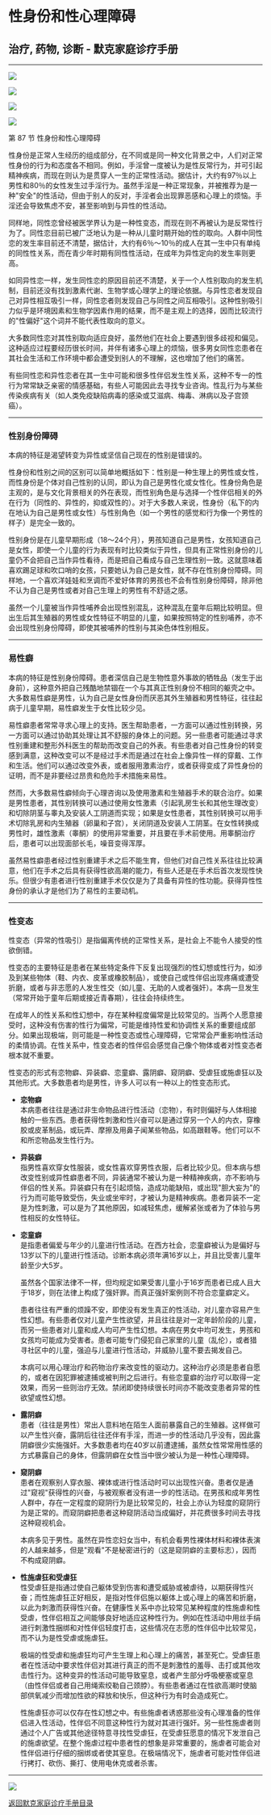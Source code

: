 # 性身份和性心理障碍

## 治疗, 药物, 诊断 - 默克家庭诊疗手册

---

![](../images/spacer.gif)

![](../images/pic_book.gif)

![](images/tle_s07.gif)

![](../images/spacer.gif)

第 87 节 性身份和性心理障碍 

性身份是正常人生经历的组成部分，在不同或是同一种文化背景之中，人们对正常性身份的行为和态度各不相同。例如，手淫曾一度被认为是性反常行为，并可引起精神疾病，而现在则认为是贯穿人一生的正常性活动。据估计，大约有97％以上男性和80％的女性发生过手淫行为。虽然手淫是一种正常现象，并被推荐为是一种"安全"的性活动，但由于别人的反对，手淫者会出现罪恶感和心理上的烦恼。手淫还会导致焦虑不安，甚至影响到与异性的性活动。

同样地，同性恋曾经被医学界认为是一种性变态，而现在则不再被认为是反常性行为了。同性恋目前已被广泛地认为是一种从儿童时期开始的性的取向。人群中同性恋的发生率目前还不清楚，据估计，大约有6％～10％的成人在其一生中只有单纯的同性性关系，而在青少年时期有同性性活动，在成年为异性定向的发生率则更高。

如同异性恋一样，发生同性恋的原因目前还不清楚，关于一个人性别取向的发生机制，目前还没有找到激素代谢、生物学或心理学上的理论依据。与异性恋者发现自己对异性相互吸引一样，同性恋者则发现自己与同性之间互相吸引。这种性别吸引力似乎是环境因素和生物学因素作用的结果，而不是主观上的选择，因而比较流行的"性偏好"这个词并不能代表性取向的意义。

大多数同性恋对其性别取向适应良好，虽然他们在社会上要遇到很多歧视和偏见。这种适应过程要经历很长时间，并伴有诸多心理上的烦恼，很多男女同性恋患者在其社会生活和工作环境中都会遭受到别人的不理解，这也增加了他们的痛苦。

有些同性恋和异性恋者在其一生中可能和很多性伴侣发生性关系，这种不专一的性行为常常缺乏亲密的情感基础，有些人可能因此去寻找专业咨询。性乱行为与某些传染疾病有关（如人类免疫缺陷病毒的感染或艾滋病、梅毒、淋病以及子宫颈癌）。

---

### 性别身份障碍

本病的特征是渴望转变为异性或坚信自己现在的性别是错误的。

性身份和性别之间的区别可以简单地概括如下：性别是一种生理上的男性或女性，而性身份是个体对自己性别的认同，即认为自己是男性化或女性化。性身份角色是主观的，是与文化背景相关的外在表现，而性别角色是与选择一个性伴侣相关的外在行为（同性的、异性的，抑或双性的）。对于大多数人来说，性身份（私下的内在地认为自己是男性或女性）与性别角色（如一个男性的感觉和行为像一个男性的样子）是完全一致的。

性别身份是在儿童早期形成（18～24个月），男孩知道自己是男性，女孩知道自己是女性，即使一个儿童的行为表现有时比较类似于异性，但具有正常性别身份的儿童仍不会把自己当作异性看待，而是把自己看成与自己生理性别一致。这就意味着喜欢踢足球和吹口哨的女孩，只要她认为自己是女性，就不存在性别身份障碍。同样地，一个喜欢洋娃娃和烹调而不爱好体育的男孩也不会有性别身份障碍，除非他不认为自己是男性或者对自己生理上的男性有不舒适之感。

虽然一个儿童被当作异性哺养会出现性别混乱，这种混乱在童年后期比较明显。但出生后其生殖器的男性或女性特征不明显的儿童，如果按照特定的性别哺养，亦不会出现性别身份障碍，即使其被哺养的性别与其染色体性别相反。

---

### 易性癖

本病的特征是性别身份障碍。患者深信自己是生物性意外事故的牺牲品（发生于出身前），这种意外把自己残酷地禁锢在一个与其真正性别身份不相同的躯壳之中。大多数易性癖是男性，认为自己是女性身份而厌恶其外生殖器和男性特征，往往起病于儿童早期，易性癖发生于女性比较少见。

易性癖患者常常寻求心理上的支持。医生帮助患者，一方面可以通过性别转换，另一方面可以通过协助其处理让其不舒服的身体上的问题。另一些患者可能通过寻求性别重建和整形外科医生的帮助而改变自己的外表。有些患者对自己性身份的转变感到满意，这种改变可以不是经过手术而是通过在社会上像异性一样的穿戴、工作和生活。他们可以通过改变外表，或者服用激素治疗，或者获得变成了异性身份的证明，而不是非要经过昂贵和危险手术措施来易性。

然而，大多数易性癖倾向于心理咨询以及使用激素和生殖器手术的联合治疗。如果是男性患者，其性别转换可以通过使用女性激素（引起乳房生长和其他生理改变）和切除阴茎与睾丸及安装人工阴道而实现；如果是女性患者，其性别转换可以用手术切除乳房和内生殖器（卵巢和子宫），关闭阴道及安装人工阴茎。在女性转换成男性时，雄性激素（睾酮）的使用非常重要，并且要在手术前使用。用睾酮治疗后，患者可以出现面部长毛，噪音变得浑厚。

虽然易性癖患者经过性别重建手术之后不能生育，但他们对自己性关系往往比较满意，他们在手术之后具有获得性欲高潮的能力，有些人还是在手术后首次发现性快乐。但很少有患者进行性别重建手术仅仅是为了具备有异性的性功能。获得异性性身份的承认才是他们为了易性的主要动机。

---

### 性变态

性变态（异常的性吸引）是指偏离传统的正常性关系，是社会上不能令人接受的性欲倒错。

性变态的主要特征是患者在某些特定条件下反复出现强烈的性幻想或性行为，如涉及到某些物体（鞋、内衣、皮革或橡胶制品），或使自己或性伴侣出现疼痛或遭受折磨，或者与非志愿的人发生性交（如儿童、无助的人或者强奸）。本病一旦发生（常常开始于童年后期或接近青春期），往往会持续终生。

在成年人的性关系和性幻想中，存在某种程度偏常是比较常见的。当两个人愿意接受时，这种没有伤害的性行为偏常，可能是维持性爱和协调性关系的重要组成部分。如果出现极端，则可能是一种性变态或性心理障碍，它常常会严重影响性活动的柔情协调。在性关系中，性变态者的性伴侣会感觉自己像个物体或者对性变态者根本就不重要。

性变态的形式有恋物癖、异装癖、恋童癖、露阴癖、窥阴癖、受虐狂或施虐狂以及其他形式。大多数患者均是男性，许多人可以有一种以上的性变态形式。

- **恋物癖**  
  本病患者往往是通过非生命物品进行性活动（恋物），有时则偏好与人体相接触的一些东西。患者获得性刺激和性兴奋可以是通过穿另一个人的内衣，穿橡胶或皮革制品，或玩弄、摩擦及用鼻子闻某些物品，如高跟鞋等。他们可以不和所恋物品发生性行为。

- **异装癖**  
  指男性喜欢穿女性服装，或女性喜欢穿男性衣服，后者比较少见。但本病与想改变性别或异性癖患者不同，异装通常不被认为是一种精神疾病，亦不影响与伴侣的性关系。异装癖只有在引起烦恼，造成功能缺陷，或出现"胆大妄为"的行为而可能导致受伤，失业或坐牢时，才被认为是精神疾病。患者异装不一定是为性刺激，可以是为了其他原因，如减轻焦虑，缓解紧张或者为了体验与男性相反的女性特征。

- **恋童癖**  
  是指患者偏爱与年少的儿童进行性活动。在西方社会，恋童癖被认为是偏好与13岁以下的儿童进行性活动。诊断本病必须年满16岁以上，并且比受害儿童年龄至少大5岁。

  虽然各个国家法律不一样，但均规定如果受害儿童小于16岁而患者已成人且大于18岁，则在法律上构成了强奸罪。而真正强奸案例则不符合恋童癖定义。

  患者往往有严重的烦躁不安，即使没有发生真正的性活动，对儿童亦容易产生性幻想。有些患者仅对儿童产生性欲望，并且往往是对一定年龄阶段的儿童，而另一些患者对儿童和成人均可产生性幻想。本病在男女中均可发生，男孩和女孩均可能成为受害者。患者可能专门侵犯自己家里的儿童（乱伦），或者猎寻社区中的儿童，强迫与儿童进行性活动，并威胁儿童不要去揭发自己。

  本病可以用心理治疗和药物治疗来改变性的驱动力。这种治疗必须是患者自愿的，或者在因犯罪被逮捕或被判刑之后进行。有些恋童癖的治疗可以取得一定效果，而另一些则治疗无效。禁闭即使持续很长时间亦不能改变患者异常的性欲望或性幻想。

- **露阴癖**  
  患者（往往是男性）常出人意料地在陌生人面前暴露自己的生殖器。这样做可以产生性兴奋，露阴后往往还伴有手淫，而进一步的性活动几乎没有，因此露阴癖很少实施强奸。大多数患者均在40岁以前遭逮捕，虽然女性常常用性感的方式暴露自己的身体，但露阴癖在女性当中很少被认为是一种性心理障碍。

- **窥阴癖**  
  患者在观察别人穿衣服、裸体或进行性活动时可以出现性兴奋。患者仅是通过"窥视"获得性的兴奋，与被观察者没有进一步的性活动。在男孩和成年男性人群中，存在一定程度的窥阴行为是比较常见的，社会上亦认为轻度的窥阴行为是正常的。而窥阴癖把患者这种窥阴活动当成偏好，并花费很多时间去寻找这种窥视机会。

  本病多见于男性。虽然在异性恋妇女当中，有机会看男性裸体材料和裸体表演的人越来越多，但是"观看"不是秘密进行的（这是窥阴癖的主要标志），因而不构成窥阴癖。

- **性施虐狂和受虐狂**  
  性受虐狂是指通过使自己躯体受到伤害和遭受威胁或被虐待，以期获得性兴奋；而性施虐狂正好相反，是指对性伴侣施以躯体上或心理上的痛苦和折磨，以此为刺激而获得性兴奋。在健康性关系中亦比较常见某种程度的性施虐和性受虐，性伴侣相互之间能够良好地适应这种性行为。例如在性活动中用丝手绢进行刺激性捆绑和对性伴侣轻度打击，这些情况在志愿的性伴侣中比较常见，而不认为是性受虐或施虐狂。

  极端的性受虐和施虐狂均可产生生理上和心理上的痛苦，甚至死亡。受虐狂患者在性活动中要求性伴侣对其进行真正的而不是刺激性的羞辱、击打或其他攻击性行为。这种变异的性活动可能导致窒息，或者产生部分呼吸梗塞或窒息（由性伴侣或者自己用绳索绞勒自己颈脖）。有些患者通过在性欲高潮时使脑部供氧减少而增加性欲的释放和快乐，但这种行为有时会造成死亡。

  性施虐狂亦可以仅存在性幻想之中。有些施虐者诱惑那些没有心理准备的性伴侣进入性活动，性伴侣不同意这种性行为就对其进行强奸。另一些性施虐者则通过个人广告或其他途径特意寻找性受虐狂，在受虐狂愿意的情况下发泄自己的施虐欲望。在整个施虐过程中患者性的想象是非常重要的，施虐者可能会对性伴侣进行仔细的捆绑或者使其窒息。在极端情况下，施虐者可能对性伴侣进行拷打、砍伤、撕打、使用电休克或者杀害。

---

![](../images/btn_top.gif)

[返回默克家庭诊疗手册目录](/merck/)